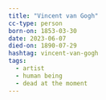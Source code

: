 ```yaml
---
title: "Vincent van Gogh"
cc-type: person
born-on: 1853-03-30
date: 2023-06-07
died-on: 1890-07-29
hashtag: vincent-van-gogh
tags:
  - artist
  - human being
  - dead at the moment
---
```


